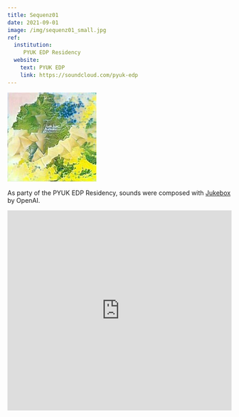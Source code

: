 ```yaml
---
title: Sequenz01
date: 2021-09-01
image: /img/sequenz01_small.jpg
ref:
  institution:
     PYUK EDP Residency
  website:
    text: PYUK EDP
    link: https://soundcloud.com/pyuk-edp
---
```


![Cover Image Sequenz01.](/img/sequenz01_small.jpg)

As party of the PYUK EDP Residency, sounds were composed with [Jukebox](https://jukebox.openai.com/) by OpenAI.

<iframe width="100%" height="450" scrolling="no" frameborder="no" allow="autoplay" src="https://w.soundcloud.com/player/?url=https%3A//api.soundcloud.com/playlists/1569458080&color=%23ff5500&auto_play=false&hide_related=false&show_comments=true&show_user=true&show_reposts=false&show_teaser=true&visual=true"></iframe>